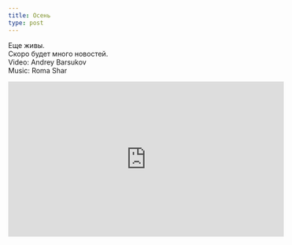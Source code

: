 ```yaml
---
title: Осень
type: post
---
```

Еще живы.<br>
Скоро будет много новостей.<br>
Video: Andrey Barsukov <br>
Music: Roma Shar <br>
<iframe width="560" height="315" src="https://www.youtube.com/embed/W2uPJE12ZPk" frameborder="0" allowfullscreen></iframe>
